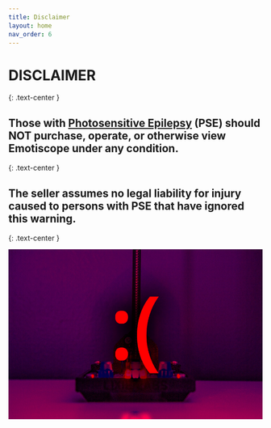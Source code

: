 ```yaml
---
title: Disclaimer
layout: home
nav_order: 6
---
```


# **DISCLAIMER**
{: .text-center }

## **Those with [Photosensitive Epilepsy](https://en.wikipedia.org/wiki/Photosensitive_epilepsy) (PSE) should NOT purchase, operate, or otherwise view Emotiscope under any condition.**
{: .text-center }

## **The seller assumes no legal liability for injury caused to persons with PSE that have ignored this warning.**
{: .text-center }

![SENSORY BRIDGE IS OPEN](https://github.com/connornishijima/sensory_bridge_docs/blob/main/img/sad.jpg?raw=true)
